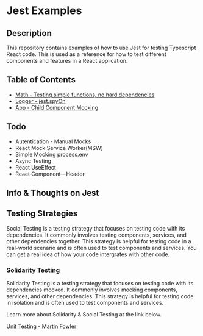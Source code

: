 # Jest Examples

## Description

This repository contains examples of how to use Jest for testing Typescript React code. This is used as a reference for how to test different components and features in a React application.

## Table of Contents

- [Math - Testing simple functions, no hard dependencies](./src/services/math/)
- [Logger - jest.spyOn](./src/services/logger/)
- [App - Child Component Mocking](./src/app/)

## Todo

- Autentication - Manual Mocks
- React Mock Service Worker(MSW)
- Simple Mocking process.env
- Async Testing
- React UseEffect
- ~~React Component - Header~~

## Info & Thoughts on Jest

## Testing Strategies

Social Testing is a testing strategy that focuses on testing code with its dependencies. It commonly involves testing components, services, and other dependencies together. This strategy is helpful for testing code in a real-world scenario and is often used to test components and services. You can get a real idea of how your code intergrates with other code.

### Solidarity Testing

Solidarity Testing is a testing strategy that focuses on testing code with its dependencies mocked. It commonly involves mocking components, services, and other dependencies. This strategy is helpful for testing code in isolation and is often used to test components and services.

Learn more about Solidarity & Social Testing at the link below.

[Unit Testing - Martin Fowler](https://martinfowler.com/bliki/UnitTest.html)
